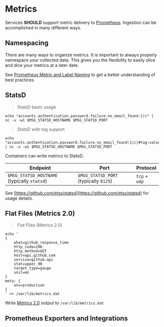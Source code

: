 # Metrics

Services **SHOULD** support metric delivery to [Prometheus](https://prometheus.io). Ingestion can be accomplished in many different ways.

## Namespacing

There are many ways to organize metrics. It is important to always properly namespace your collected data. This gives you the flexibility to easily slice and dice your metrics at a later date.

See [Prometheus Metric and Label Naming](https://prometheus.io/docs/practices/naming/) to get a better understanding of best practices.

## StatsD

> StatsD basic usage

```shell
echo "accounts.authentication.password.failure.no_email_found:1|c" | nc -u -w1 $MSG_STATSD_HOSTNAME $MSG_STATSD_PORT
```

> StatsD with tag support

```shell
echo "accounts.authentication.password.failure.no_email_found:1|c|#tag:value,another_tag:another_value" | nc -u -w1 $MSG_STATSD_HOSTNAME $MSG_STATSD_PORT
```

Containers can write metrics to StatsD.


| Endpoint | Port | Protocol |
| --- | --- | --- |
| `$MSG_STATSD_HOSTNAME` (typically `statsd`) | `$MSG_STATSD_PORT` (typically `8125`) | `tcp` + `udp` |


See [https://github.com/etsy/statsd](https://github.com/etsy/statsd) for usage details.

## Flat Files (Metrics 2.0)

> Flat Files (Metrics 2.0)

```shell
echo '
{
    what=github_response_time
    http_code=206
    http_method=GET
    host=api.github.com
    service=github-api
    stat=upper_90
    target_type=gauge
    unit=ms
}
meta: {
    env=production
}
' >> /var/lib/metrics.dat
```

Write [Metrics 2.0](http://metrics20.org/) output to `/var/lib/metrics.dat`

## Prometheus Exporters and Integrations
<!-- TODO -->
